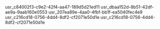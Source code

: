 usr_c84002f3-c9e2-42f4-aa47-189d5d21ed11
usr_dbaa152d-8b51-42df-ae9a-9aab160e0553
usr_207ea89e-4aa0-4fbf-bb1f-ea5040fec4e9
usr_c216cd18-0756-4dd4-8df2-cf2071e50d1e
usr_c216cd18-0756-4dd4-8df2-cf2071e50d1e

